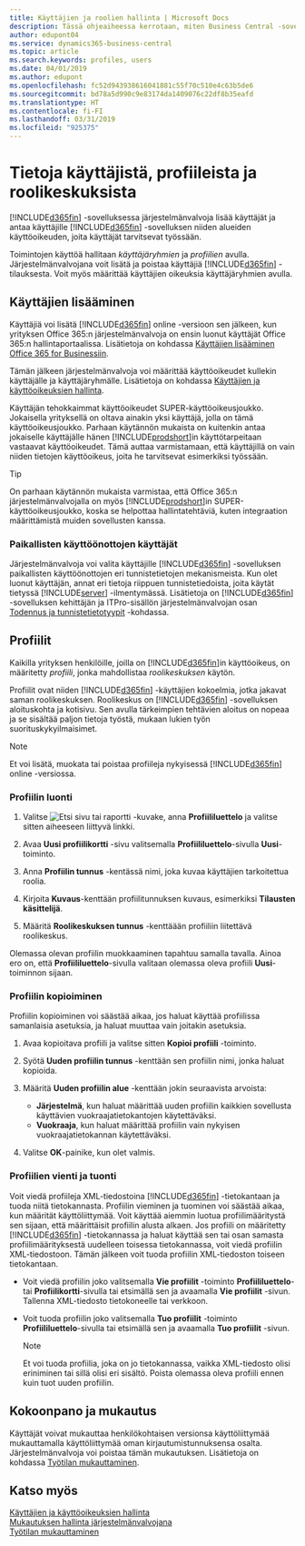 ```yaml
---
title: Käyttäjien ja roolien hallinta | Microsoft Docs
description: Tässä ohjeaiheessa kerrotaan, miten Business Central -sovelluksen käyttäjiä ja roolikeskuksia hallitaan.
author: edupont04
ms.service: dynamics365-business-central
ms.topic: article
ms.search.keywords: profiles, users
ms.date: 04/01/2019
ms.author: edupont
ms.openlocfilehash: fc52d943938616041881c55f70c510e4c63b5de6
ms.sourcegitcommit: bd78a5d990c9e83174da1409076c22df8b35eafd
ms.translationtype: HT
ms.contentlocale: fi-FI
ms.lasthandoff: 03/31/2019
ms.locfileid: "925375"
---
```

# <a name="understanding-users-profiles-and-role-centers"></a>Tietoja käyttäjistä, profiileista ja roolikeskuksista

[!INCLUDE[d365fin](includes/d365fin_md.md)] -sovelluksessa järjestelmänvalvoja lisää käyttäjät ja antaa käyttäjille [!INCLUDE[d365fin](includes/d365fin_md.md)] -sovelluksen niiden alueiden käyttöoikeuden, joita käyttäjät tarvitsevat työssään.  

Toimintojen käyttöä hallitaan *käyttäjäryhmien* ja *profiilien* avulla. Järjestelmänvalvojana voit lisätä ja poistaa käyttäjiä [!INCLUDE[d365fin](includes/d365fin_md.md)] -tilauksesta. Voit myös määrittää käyttäjien oikeuksia käyttäjäryhmien avulla.  

## <a name="adding-users"></a>Käyttäjien lisääminen

Käyttäjiä voi lisätä [!INCLUDE[d365fin](includes/d365fin_md.md)] online -versioon sen jälkeen, kun yrityksen Office 365:n järjestelmänvalvoja on ensin luonut käyttäjät Office 365:n hallintaportaalissa. Lisätietoja on kohdassa [Käyttäjien lisääminen Office 365 for Businessiin](https://aka.ms/CreateOffice365Users).

Tämän jälkeen järjestelmänvalvoja voi määrittää käyttöoikeudet kullekin käyttäjälle ja käyttäjäryhmälle. Lisätietoja on kohdassa [Käyttäjien ja käyttöoikeuksien hallinta](ui-how-users-permissions.md).  

Käyttäjän tehokkaimmat käyttöoikeudet SUPER-käyttöoikeusjoukko. Jokaisella yrityksellä on oltava ainakin yksi käyttäjä, jolla on tämä käyttöoikeusjoukko. Parhaan käytännön mukaista on kuitenkin antaa jokaiselle käyttäjälle hänen [!INCLUDE[prodshort](includes/prodshort.md)]in käyttötarpeitaan vastaavat käyttöoikeudet. Tämä auttaa varmistamaan, että käyttäjillä on vain niiden tietojen käyttöoikeus, joita he tarvitsevat esimerkiksi työssään.  

> [!TIP]
> On parhaan käytännön mukaista varmistaa, että Office 365:n järjestelmänvalvojalla on myös [!INCLUDE[prodshort](includes/prodshort.md)]in SUPER-käyttöoikeusjoukko, koska se helpottaa hallintatehtäviä, kuten integraation määrittämistä muiden sovellusten kanssa.

### <a name="users-of-on-premises-deployments"></a>Paikallisten käyttöönottojen käyttäjät

Järjestelmänvalvoja voi valita käyttäjille [!INCLUDE[d365fin](includes/d365fin_md.md)] -sovelluksen paikallisten käyttöönottojen eri tunnistetietojen mekanismeista. Kun olet luonut käyttäjän, annat eri tietoja riippuen tunnistetiedoista, joita käytät tietyssä [!INCLUDE[server](includes/server.md)] -ilmentymässä. Lisätietoja on [!INCLUDE[d365fin](includes/d365fin_md.md)] -sovelluksen kehittäjän ja ITPro-sisällön järjestelmänvalvojan osan [Todennus ja tunnistetietotyypit](/dynamics365/business-central/dev-itpro/administration/users-credential-types) -kohdassa.  

## <a name="profiles"></a>Profiilit

Kaikilla yrityksen henkilöille, joilla on [!INCLUDE[d365fin](includes/d365fin_md.md)]in käyttöoikeus, on määritetty *profiili*, jonka mahdollistaa *roolikeskuksen* käytön.

Profiilit ovat niiden [!INCLUDE[d365fin](includes/d365fin_md.md)] -käyttäjien kokoelmia, jotka jakavat saman roolikeskuksen. Roolikeskus on [!INCLUDE[d365fin](includes/d365fin_md.md)] -sovelluksen aloituskohta ja kotisivu. Sen avulla tärkeimpien tehtävien aloitus on nopeaa ja se sisältää paljon tietoja työstä, mukaan lukien työn suorituskykyilmaisimet.  

> [!NOTE]  
>  Et voi lisätä, muokata tai poistaa profiileja nykyisessä [!INCLUDE[d365fin](includes/d365fin_md.md)] online -versiossa.  

### <a name="CreateProfile"></a> Profiilin luonti

1.  Valitse ![Etsi sivu tai raportti](media/ui-search/search_small.png "Etsi sivu tai raportti -kuvake") -kuvake, anna **Profiililuettelo** ja valitse sitten aiheeseen liittyvä linkki.  

2.  Avaa **Uusi profiilikortti** -sivu valitsemalla **Profiililuettelo**-sivulla **Uusi**-toiminto.  

3.  Anna **Profiilin tunnus** -kentässä nimi, joka kuvaa käyttäjien tarkoitettua roolia.  

4.  Kirjoita **Kuvaus**-kenttään profiilitunnuksen kuvaus, esimerkiksi **Tilausten käsittelijä**.  

5.  Määritä **Roolikeskuksen tunnus** -kenttäään profiiliin liitettävä roolikeskus.  

Olemassa olevan profiilin muokkaaminen tapahtuu samalla tavalla. Ainoa ero on, että **Profiililuettelo**-sivulla valitaan olemassa oleva profiili **Uusi**-toiminnon sijaan.  


### <a name="copy-a-profile"></a>Profiilin kopioiminen
Profiilin kopioiminen voi säästää aikaa, jos haluat käyttää profiilissa samanlaisia asetuksia, ja haluat muuttaa vain joitakin asetuksia.

1.  Avaa kopioitava profiili ja valitse sitten **Kopioi profiili** -toiminto.

2.  Syötä **Uuden profiilin tunnus** -kenttään sen profiilin nimi, jonka haluat kopioida.

3.  Määritä **Uuden profiilin alue** -kenttään jokin seuraavista arvoista:

    - **Järjestelmä**, kun haluat määrittää uuden profiilin kaikkien sovellusta käyttävien vuokraajatietokantojen käytettäväksi.
    - **Vuokraaja**, kun haluat määrittää profiilin vain nykyisen vuokraajatietokannan käytettäväksi.
4. Valitse **OK**-painike, kun olet valmis.

### <a name="ExportImportProfile"></a>Profiilien vienti ja tuonti

Voit viedä profiileja XML-tiedostoina [!INCLUDE[d365fin](includes/d365fin_md.md)] -tietokantaan ja tuoda niitä tietokannasta. Profiilin vieminen ja tuominen voi säästää aikaa, kun määrität käyttöliittymää. Voit käyttää aiemmin luotua profiilimääritystä sen sijaan, että määrittäisit profiilin alusta alkaen. Jos profiili on määritetty [!INCLUDE[d365fin](includes/d365fin_md.md)] -tietokannassa ja haluat käyttää sen tai osan samasta profiilimäärityksestä uudelleen toisessa tietokannassa, voit viedä profiilin XML-tiedostoon. Tämän jälkeen voit tuoda profiilin XML-tiedoston toiseen tietokantaan.

-   Voit viedä profiilin joko valitsemalla **Vie profiilit** -toiminto **Profiililuettelo**- tai **Profiilikortti**-sivulla tai etsimällä sen ja avaamalla **Vie profiilit** -sivun. Tallenna XML-tiedosto tietokoneelle tai verkkoon.

-   Voit tuoda profiilin joko valitsemalla **Tuo profiilit** -toiminto **Profiililuettelo**-sivulla tai etsimällä sen ja avaamalla **Tuo profiilit** -sivun. 

    > [!NOTE]  
    >  Et voi tuoda profiilia, joka on jo tietokannassa, vaikka XML-tiedosto olisi eriniminen tai sillä olisi eri sisältö. Poista olemassa oleva profiili ennen kuin tuot uuden profiilin.


## <a name="configuration-and-personalization"></a>Kokoonpano ja mukautus
<!--The concept of UI customization in [!INCLUDE[d365fin](includes/d365fin_md.md)] is divided in two:  

-   Configuration, performed by the administrator  

-   Personalization, performed by users  

The administrator configures the user interface for multiple users by customizing the user interface for a profile that the users are assigned to.  -->

Käyttäjät voivat mukauttaa henkilökohtaisen versionsa käyttöliittymää mukauttamalla käyttöliittymää oman kirjautumistunnuksensa osalta. Järjestelmänvalvoja voi poistaa tämän mukautuksen. Lisätietoja on kohdassa [Työtilan mukauttaminen](ui-personalization-user.md).  

## <a name="see-also"></a>Katso myös  
[Käyttäjien ja käyttöoikeuksien hallinta](ui-how-users-permissions.md)  
[Mukautuksen hallinta järjestelmänvalvojana](ui-personalization-manage.md)  
[Työtilan mukauttaminen](ui-personalization-user.md)  
